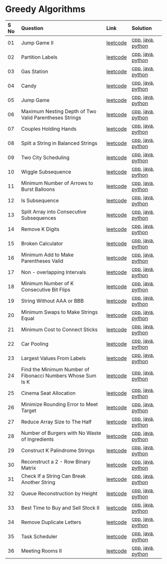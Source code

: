 # Greedy Algorithms

| S No | Question                                                    | Link                                                                                                   | Solution                      |
| :--- | :---------------------------------------------------------- | :----------------------------------------------------------------------------------------------------- | :---------------------------- |
| 01   | Jump Game II                                                | [leetcode](https://leetcode.com/problems/jump-game-ii/)                                                | [cpp](), [java](), [python]() |
| 02   | Partition Labels                                            | [leetcode](https://leetcode.com/problems/partition-labels/)                                            | [cpp](), [java](), [python]() |
| 03   | Gas Station                                                 | [leetcode](https://leetcode.com/problems/gas-station/)                                                 | [cpp](), [java](), [python]() |
| 04   | Candy                                                       | [leetcode](https://leetcode.com/problems/candy/)                                                       | [cpp](), [java](), [python]() |
| 05   | Jump Game                                                   | [leetcode](https://leetcode.com/problems/jump-game/)                                                   | [cpp](), [java](), [python]() |
| 06   | Maximum Nesting Depth of Two Valid Parentheses Strings      | [leetcode](https://leetcode.com/problems/maximum-nesting-depth-of-two-valid-parentheses-strings/)      | [cpp](), [java](), [python]() |
| 07   | Couples Holding Hands                                       | [leetcode](https://leetcode.com/problems/couples-holding-hands/)                                       | [cpp](), [java](), [python]() |
| 08   | Split a String in Balanced Strings                          | [leetcode](https://leetcode.com/problems/split-a-string-in-balanced-strings/)                          | [cpp](), [java](), [python]() |
| 09   | Two City Scheduling                                         | [leetcode](https://leetcode.com/problems/two-city-scheduling/)                                         | [cpp](), [java](), [python]() |
| 10   | Wiggle Subsequence                                          | [leetcode](https://leetcode.com/problems/wiggle-subsequence/)                                          | [cpp](), [java](), [python]() |
| 11   | Minimum Number of Arrows to Burst Balloons                  | [leetcode](https://leetcode.com/problems/minimum-number-of-arrows-to-burst-balloons/)                  | [cpp](), [java](), [python]() |
| 12   | Is Subsequence                                              | [leetcode](https://leetcode.com/problems/is-subsequence/)                                              | [cpp](), [java](), [python]() |
| 13   | Split Array into Consecutive Subsequences                   | [leetcode](https://leetcode.com/problems/split-array-into-consecutive-subsequences/)                   | [cpp](), [java](), [python]() |
| 14   | Remove K Digits                                             | [leetcode](https://leetcode.com/problems/remove-k-digits/)                                             | [cpp](), [java](), [python]() |
| 15   | Broken Calculator                                           | [leetcode](https://leetcode.com/problems/broken-calculator/)                                           | [cpp](), [java](), [python]() |
| 16   | Minimum Add to Make Parentheses Valid                       | [leetcode](https://leetcode.com/problems/minimum-add-to-make-parentheses-valid/)                       | [cpp](), [java](), [python]() |
| 17   | Non - overlapping Intervals                                 | [leetcode](https://leetcode.com/problems/non-overlapping-intervals/)                                   | [cpp](), [java](), [python]() |
| 18   | Minimum Number of K Consecutive Bit Flips                   | [leetcode](https://leetcode.com/problems/minimum-number-of-k-consecutive-bit-flips/)                   | [cpp](), [java](), [python]() |
| 19   | String Without AAA or BBB                                   | [leetcode](https://leetcode.com/problems/string-without-aaa-or-bbb/)                                   | [cpp](), [java](), [python]() |
| 20   | Minimum Swaps to Make Strings Equal                         | [leetcode](https://leetcode.com/problems/minimum-swaps-to-make-strings-equal/)                         | [cpp](), [java](), [python]() |
| 21   | Minimum Cost to Connect Sticks                              | [leetcode](https://leetcode.com/problems/minimum-cost-to-connect-sticks/)                              | [cpp](), [java](), [python]() |
| 22   | Car Pooling                                                 | [leetcode](https://leetcode.com/problems/car-pooling/)                                                 | [cpp](), [java](), [python]() |
| 23   | Largest Values From Labels                                  | [leetcode](https://leetcode.com/problems/largest-values-from-labels/)                                  | [cpp](), [java](), [python]() |
| 24   | Find the Minimum Number of Fibonacci Numbers Whose Sum Is K | [leetcode](https://leetcode.com/problems/find-the-minimum-number-of-fibonacci-numbers-whose-sum-is-k/) | [cpp](), [java](), [python]() |
| 25   | Cinema Seat Allocation                                      | [leetcode](https://leetcode.com/problems/cinema-seat-allocation/)                                      | [cpp](), [java](), [python]() |
| 26   | Minimize Rounding Error to Meet Target                      | [leetcode](https://leetcode.com/problems/minimize-rounding-error-to-meet-target/)                      | [cpp](), [java](), [python]() |
| 27   | Reduce Array Size to The Half                               | [leetcode](https://leetcode.com/problems/reduce-array-size-to-the-half/)                               | [cpp](), [java](), [python]() |
| 28   | Number of Burgers with No Waste of Ingredients              | [leetcode](https://leetcode.com/problems/number-of-burgers-with-no-waste-of-ingredients/)              | [cpp](), [java](), [python]() |
| 29   | Construct K Palindrome Strings                              | [leetcode](https://leetcode.com/problems/construct-k-palindrome-strings/)                              | [cpp](), [java](), [python]() |
| 30   | Reconstruct a 2 - Row Binary Matrix                         | [leetcode](https://leetcode.com/problems/reconstruct-a-2-row-binary-matrix/)                           | [cpp](), [java](), [python]() |
| 31   | Check If a String Can Break Another String                  | [leetcode](https://leetcode.com/problems/check-if-a-string-can-break-another-string/)                  | [cpp](), [java](), [python]() |
| 32   | Queue Reconstruction by Height                              | [leetcode](https://leetcode.com/problems/queue-reconstruction-by-height/)                              | [cpp](), [java](), [python]() |
| 33   | Best Time to Buy and Sell Stock II                          | [leetcode](https://leetcode.com/problems/best-time-to-buy-and-sell-stock-ii/)                          | [cpp](), [java](), [python]() |
| 34   | Remove Duplicate Letters                                    | [leetcode](https://leetcode.com/problems/remove-duplicate-letters/)                                    | [cpp](), [java](), [python]() |
| 35   | Task Scheduler                                              | [leetcode](https://leetcode.com/problems/task-scheduler/)                                              | [cpp](), [java](), [python]() |
| 36   | Meeting Rooms II                                            | [leetcode](https://leetcode.com/problems/meeting-rooms-ii/)                                            | [cpp](), [java](), [python]() |
